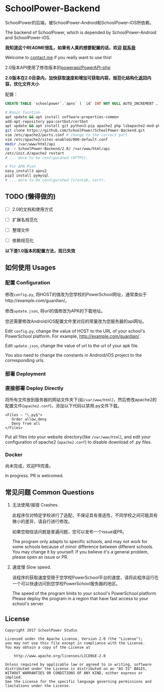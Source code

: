 # SchoolPower-Backend
SchoolPower的后端，被SchoolPower-Android和SchoolPower-iOS所依赖。

The backend of SchoolPower, which is depended by SchoolPower-Android and SchoolPower-iOS.

**我知道这个README很乱，如果有人真的想要配置的话，欢迎 [联系我](mailto:harryyunull@gmail.com)**

Welcome to [contact me](mailto:harryyunull@gmail.com) if you really want to use this!

2.0版本API使用了修改版本的[powerapi/PowerAPI-php](https://github.com/powerapi/PowerAPI-php)

**2.0版本在2.0目录内，加快获取速度和增加可获取内容，规范化结构化返回内容，优化文件大小**

配置：

```sql
CREATE TABLE `schoolpower`.`apns` ( `id` INT NOT NULL AUTO_INCREMENT , `token` TEXT NOT NULL , `username` TEXT NOT NULL , `password` TEXT NOT NULL , PRIMARY KEY (`id`)) ENGINE = InnoDB;
```

```bash
# Basic fucntion
apt update && apt install software-properties-common
add-apt-repository ppa:certbot/certbot
apt update && apt install git python3-pip apache2 php libapache2-mod-php7.0 apt-get install php7.0-soap python-certbot-apache 
git clone https://github.com/SchoolPower/SchoolPower-Backend.git
vim /etc/apache2/ports.conf # change to the correct port
vim /etc/apache2/sites-enabled/000-default.conf
mkdir /var/www/html/api
cp -r SchoolPower-Backend/2.0/ /var/www/html/api
/etc/init.d/apache2 restart
# ... more to be configurated (HTTPS).

# For APN Push
easy_install3 apns2
pip3 install pymysql
# ... more to be configurated (crontab, cert).
```

## TODO (懒得做的)

- [ ] 2.0的文档和使用方式

- [ ] 扩展名规范化

- [ ] 整理文件

- [ ] 依赖规范化

**以下是1.0版本的配置方法，现已失效**

## 如何使用 Usages

### 配置 Configuration

修改``config.py``, 将HOST的值改为您学校的PowerSchool网址，通常类似于http://example.com/guardian/。

修改``update.json``, 将url的值修改为APK的下载地址。

您还需要修改Android/iOS配置文件里对应的常量改为您服务器的api网址。

Edit ``config.py``, change the value of HOST to the URL of your school's PowerSchool platform. For example, http://example.com/guardian/ .

Edit ``update.json``, change the value of url to the url of your apk file.

You also need to change the constants in Android/iOS project to the corresponding urls.

### 部署 Deployment

### 直接部署 Deploy Directly

将所有文件放到服务器的网站文件夹下(如``/var/www/html``)，然后修改apache2的配置文件(``apache2.conf``)，添加以下代码以禁用.py文件下载。

```ap
<Files ~ "\.py$">
   Order allow,deny
   Deny from all
</Files>
```

Put all files into your website directory(like ``/var/www/html``), and edit your configuration of apache2 (``apache2.conf``) to disable download of .py files.

### Docker

尚未完成，欢迎PR完善。

In progress. PR is welcomed.

## 常见问题 Common Questions

1. 无法使用/报错 Crashes.

   此程序仅对特定学校进行了适配，不保证具有普适性，不同学校之间可能具有微小的差异，请自行进行修改。

   如果您相信该问题是普遍问题，您可以发布一个issue或PR。

   The program only adapts to specific schools, and may not work for some schools because of minor difference between different schools. You may change it by yourself. If you believe it's a general problem, please open an issue or PR.

2. 速度慢 Slow speed.

   该程序的获取速度受限于您学校PowerSchool平台的速度，请将此程序运行在一个可以快速访问到您学校PowerSchool服务器的地区。

   The speed of the program limits to your school's PowerSchool platform. Please deploy the program in a region that have fast access to your school's server.



License
-------
    Copyright 2017 SchoolPower Studio

    Licensed under the Apache License, Version 2.0 (the "License");
    you may not use this file except in compliance with the License.
    You may obtain a copy of the License at
    
        http://www.apache.org/licenses/LICENSE-2.0
    
    Unless required by applicable law or agreed to in writing, software
    distributed under the License is distributed on an "AS IS" BASIS,
    WITHOUT WARRANTIES OR CONDITIONS OF ANY KIND, either express or implied.
    See the License for the specific language governing permissions and
    limitations under the License.
